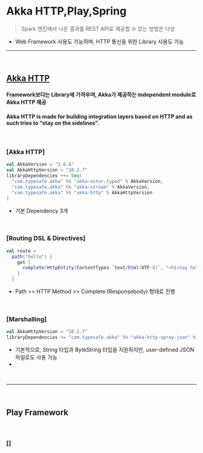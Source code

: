 # Akka HTTP,Play,Spring
> Spark 엔진에서 나온 결과를 REST API로 제공할 수 있는 방법은 다양
* Web Framework 사용도 가능하며, HTTP 통신을 위한 Library 사용도 가능

<hr>
<br>

## [Akka HTTP](https://doc.akka.io/docs/akka-http/current/introduction.html#philosophy)
#### Framework보다는 Library에 가까우며, Akka가 제공하는 independent module로 Akka HTTP 제공
#### Akka HTTP is made for building integration layers based on HTTP and as such tries to “stay on the sidelines”.

<br> 

### [Akka HTTP]
```sbt
val AkkaVersion = "2.6.8"
val AkkaHttpVersion = "10.2.7"
libraryDependencies ++= Seq(
  "com.typesafe.akka" %% "akka-actor-typed" % AkkaVersion,
  "com.typesafe.akka" %% "akka-stream" % AkkaVersion,
  "com.typesafe.akka" %% "akka-http" % AkkaHttpVersion
)

```
* 기본 Dependency 3개

<br>

### [Routing DSL & Directives]
```scala
val route =
  path("hello") {
    get {
      complete(HttpEntity(ContentTypes.`text/html(UTF-8)`, "<h1>Say hello to akka-http</h1>"))
    }
  }
```
* Path >> HTTP Method >> Complete (Responsebody) 형태로 진행


<br>

### [Marshalling]
```sbt
val AkkaHttpVersion = "10.2.7"
libraryDependencies += "com.typesafe.akka" %% "akka-http-spray-json" % AkkaHttpVersion
```
* 기본적으로, String 타입과 ByteString 타입을 지원하지만, user-defined JSON 파일로도 사용 가능
* 

<br>
<hr>
<br>


## Play Framework
####

<br>

### []
